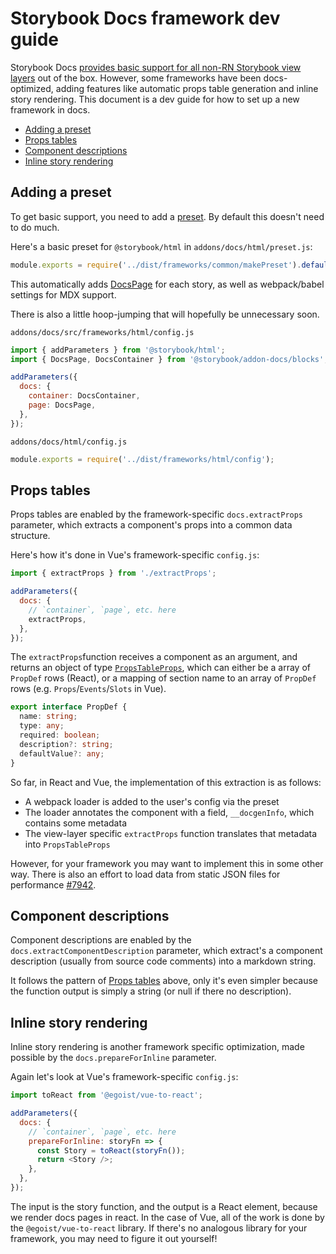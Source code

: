 # Storybook Docs framework dev guide

Storybook Docs [provides basic support for all non-RN Storybook view layers](../README.md#framework-support) out of the box. However, some frameworks have been docs-optimized, adding features like automatic props table generation and inline story rendering. This document is a dev guide for how to set up a new framework in docs.

- [Adding a preset](#adding-a-preset)
- [Props tables](#props-tables)
- [Component descriptions](#component-descriptions)
- [Inline story rendering](#inline-story-rendering)

## Adding a preset

To get basic support, you need to add a [preset](https://storybook.js.org/docs/presets/introduction). By default this doesn't need to do much.

Here's a basic preset for `@storybook/html` in `addons/docs/html/preset.js`:

```js
module.exports = require('../dist/frameworks/common/makePreset').default('html');
```

This automatically adds [DocsPage](./docspage.md) for each story, as well as webpack/babel settings for MDX support.

There is also a little hoop-jumping that will hopefully be unnecessary soon.

`addons/docs/src/frameworks/html/config.js`

```js
import { addParameters } from '@storybook/html';
import { DocsPage, DocsContainer } from '@storybook/addon-docs/blocks';

addParameters({
  docs: {
    container: DocsContainer,
    page: DocsPage,
  },
});
```

`addons/docs/html/config.js`

```js
module.exports = require('../dist/frameworks/html/config');
```

## Props tables

Props tables are enabled by the framework-specific `docs.extractProps` parameter, which extracts a component's props into a common data structure.

Here's how it's done in Vue's framework-specific `config.js`:

```js
import { extractProps } from './extractProps';

addParameters({
  docs: {
    // `container`, `page`, etc. here
    extractProps,
  },
});
```

The `extractProps`function receives a component as an argument, and returns an object of type [`PropsTableProps`](https://github.com/storybookjs/storybook/blob/next/lib/components/src/blocks/PropsTable/PropsTable.tsx#L147), which can either be a array of `PropDef` rows (React), or a mapping of section name to an array of `PropDef` rows (e.g. `Props`/`Events`/`Slots` in Vue).

```ts
export interface PropDef {
  name: string;
  type: any;
  required: boolean;
  description?: string;
  defaultValue?: any;
}
```

So far, in React and Vue, the implementation of this extraction is as follows:

- A webpack loader is added to the user's config via the preset
- The loader annotates the component with a field, `__docgenInfo`, which contains some metadata
- The view-layer specific `extractProps` function translates that metadata into `PropsTableProps`

However, for your framework you may want to implement this in some other way. There is also an effort to load data from static JSON files for performance [#7942](https://github.com/storybookjs/storybook/issues/7942).

## Component descriptions

Component descriptions are enabled by the `docs.extractComponentDescription` parameter, which extract's a component description (usually from source code comments) into a markdown string.

It follows the pattern of [Props tables](#props-tables) above, only it's even simpler because the function output is simply a string (or null if there no description).

## Inline story rendering

Inline story rendering is another framework specific optimization, made possible by the `docs.prepareForInline` parameter.

Again let's look at Vue's framework-specific `config.js`:

```js
import toReact from '@egoist/vue-to-react';

addParameters({
  docs: {
    // `container`, `page`, etc. here
    prepareForInline: storyFn => {
      const Story = toReact(storyFn());
      return <Story />;
    },
  },
});
```

The input is the story function, and the output is a React element, because we render docs pages in react. In the case of Vue, all of the work is done by the `@egoist/vue-to-react` library. If there's no analogous library for your framework, you may need to figure it out yourself!
